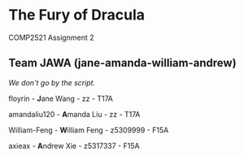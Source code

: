 # The Fury of Dracula
COMP2521 Assignment 2

## Team JAWA (jane-amanda-william-andrew)
*We don't go by the script.*

floyrin       -  **J**ane Wang     - zz - T17A

amandaliu120  -  **A**manda Liu    - zz - T17A

William-Feng  -  **W**illiam Feng  - z5309999 - F15A

axieax        -  **A**ndrew Xie    - z5317337 - F15A

